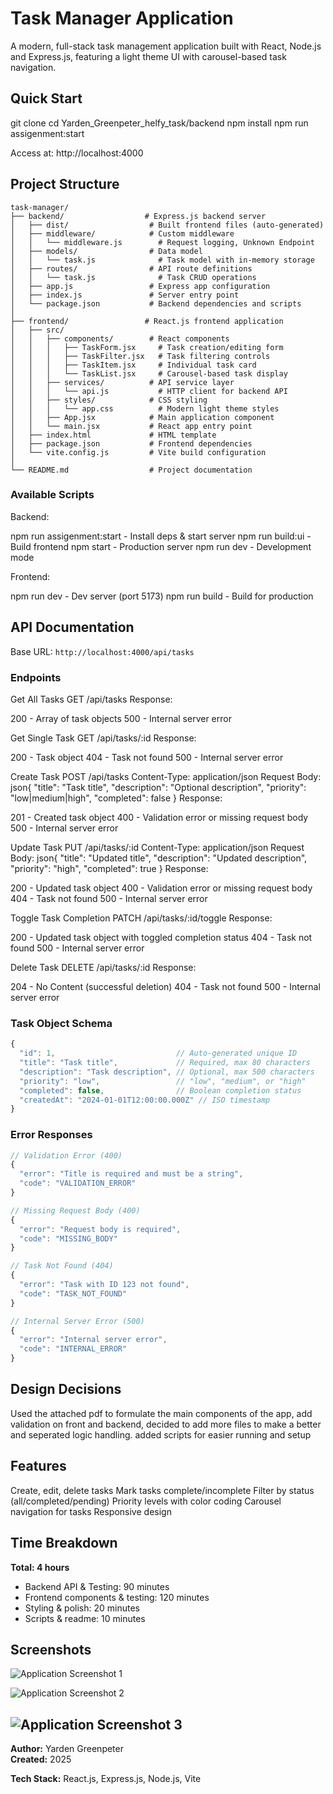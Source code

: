 # Task Manager Application

A modern, full-stack task management application built with React, Node.js and Express.js, featuring a light theme UI with carousel-based task navigation.

## Quick Start

git clone <repository-url>
cd Yarden_Greenpeter_helfy_task/backend
npm install
npm run assigenment:start

Access at: http://localhost:4000


## Project Structure

```
task-manager/
├── backend/                  # Express.js backend server
│   ├── dist/                  # Built frontend files (auto-generated)
│   ├── middleware/            # Custom middleware
│   │   └── middleware.js        # Request logging, Unknown Endpoint
│   ├── models/                # Data model
│   │   └── task.js              # Task model with in-memory storage
│   ├── routes/                # API route definitions
│   │   └── task.js              # Task CRUD operations
│   ├── app.js                 # Express app configuration
│   ├── index.js               # Server entry point
│   └── package.json           # Backend dependencies and scripts
│
├── frontend/                 # React.js frontend application
│   ├── src/
│   │   ├── components/        # React components
│   │   │   ├── TaskForm.jsx     # Task creation/editing form
│   │   │   ├── TaskFilter.jsx   # Task filtering controls
│   │   │   ├── TaskItem.jsx     # Individual task card
│   │   │   └── TaskList.jsx     # Carousel-based task display
│   │   ├── services/          # API service layer
│   │   │   └── api.js           # HTTP client for backend API
│   │   ├── styles/            # CSS styling
│   │   │   └── app.css          # Modern light theme styles
│   │   ├── App.jsx            # Main application component
│   │   └── main.jsx           # React app entry point
│   ├── index.html             # HTML template
│   ├── package.json           # Frontend dependencies
│   └── vite.config.js         # Vite build configuration
│
└── README.md                  # Project documentation
```

### Available Scripts

Backend:

npm run assigenment:start - Install deps & start server
npm run build:ui - Build frontend
npm start - Production server
npm run dev - Development mode

Frontend:

npm run dev - Dev server (port 5173)
npm run build - Build for production

## API Documentation

Base URL: `http://localhost:4000/api/tasks`

### Endpoints

Get All Tasks
GET /api/tasks
Response:

200 - Array of task objects
500 - Internal server error

Get Single Task
GET /api/tasks/:id
Response:

200 - Task object
404 - Task not found
500 - Internal server error

Create Task
POST /api/tasks
Content-Type: application/json
Request Body:
json{
  "title": "Task title",
  "description": "Optional description",
  "priority": "low|medium|high",
  "completed": false
}
Response:

201 - Created task object
400 - Validation error or missing request body
500 - Internal server error

Update Task
PUT /api/tasks/:id
Content-Type: application/json
Request Body:
json{
  "title": "Updated title",
  "description": "Updated description",
  "priority": "high",
  "completed": true
}
Response:

200 - Updated task object
400 - Validation error or missing request body
404 - Task not found
500 - Internal server error

Toggle Task Completion
PATCH /api/tasks/:id/toggle
Response:

200 - Updated task object with toggled completion status
404 - Task not found
500 - Internal server error

Delete Task
DELETE /api/tasks/:id
Response:

204 - No Content (successful deletion)
404 - Task not found
500 - Internal server error

### Task Object Schema

```javascript
{
  "id": 1,                           // Auto-generated unique ID
  "title": "Task title",             // Required, max 80 characters
  "description": "Task description", // Optional, max 500 characters
  "priority": "low",                 // "low", "medium", or "high"
  "completed": false,                // Boolean completion status
  "createdAt": "2024-01-01T12:00:00.000Z" // ISO timestamp
}
```

### Error Responses

```javascript
// Validation Error (400)
{
  "error": "Title is required and must be a string",
  "code": "VALIDATION_ERROR"
}

// Missing Request Body (400)
{
  "error": "Request body is required",
  "code": "MISSING_BODY"
}

// Task Not Found (404)
{
  "error": "Task with ID 123 not found",
  "code": "TASK_NOT_FOUND"
}

// Internal Server Error (500)
{
  "error": "Internal server error",
  "code": "INTERNAL_ERROR"
}
```

## Design Decisions

Used the attached pdf to formulate the main components of the app, add validation on front and backend, 
decided to add  more files to make a better and seperated logic handling.
added scripts for easier running and setup


## Features

Create, edit, delete tasks
Mark tasks complete/incomplete
Filter by status (all/completed/pending)
Priority levels with color coding
Carousel navigation for tasks
Responsive design

## Time Breakdown

**Total: 4 hours**

- Backend API & Testing: 90 minutes
- Frontend components & testing: 120 minutes  
- Styling & polish: 20 minutes
- Scripts & readme: 10 minutes

## Screenshots

![Application Screenshot 1](./assets/images/1.jpg)

![Application Screenshot 2](./assets/images/2.jpg)

![Application Screenshot 3](./assets/images/3.jpg)
---

**Author:** Yarden Greenpeter  
**Created:** 2025

**Tech Stack:** React.js, Express.js, Node.js, Vite
